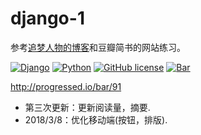 # django-1
参考[追梦人物的博客](https://www.zmrenwu.com/post/3/)和豆瓣简书的网站练习。

[![Django](https://img.shields.io/badge/django-v1.10.x-green.svg)](https://www.djangoproject.com/)
[![Python](https://img.shields.io/badge/python-3.5%2B-yellow.svg)](https://www.python.org/)
[![GitHub license](https://img.shields.io/github/license/mashape/apistatus.svg)](https://github.com/Naereen/StrapDown.js/blob/master/LICENSE)
[![Bar](http://progressed.io/bar/30?title=progress)](https://www.python.org/)

http://progressed.io/bar/91
* 第三次更新：更新阅读量，摘要.
* 2018/3/8：优化移动端(按钮，排版).
